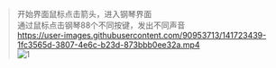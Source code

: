 >开始界面鼠标点击箭头，进入钢琴界面  
>通过鼠标点击钢琴88个不同按键，发出不同声音  
https://user-images.githubusercontent.com/90953713/141723439-1fc3565d-3807-4e6c-b23d-873bbb0ee32a.mp4  
![1](https://user-images.githubusercontent.com/90953713/141690626-1a4cd47b-89a8-46e9-a70e-fa675d9a1bac.png)
